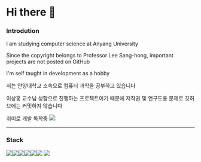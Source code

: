 # Hi there 👋

### Introdution

I am studying computer science at Anyang University


Since the copyright belongs to Professor Lee Sang-hong, important projects are not posted on GitHub


I'm self taught in development as a hobby





저는 안양대학교 소속으로 컴퓨터 과학을 공부하고 있습니다


이상홍 교수님 성함으로 진행하는 프로젝트이기 때문에 저작권 및 연구도용 문제로 깃허브에는 커밋하지 않습니다


취미로 개발 독학중 
<img src="https://img.shields.io/badge/표시할이름-색상?style=for-the-badge&logo=기술스택아이콘&logoColor=white">

---

### Stack
<img src="https://img.shields.io/badge/HTML-E34F26?style=for-the-badge&logo=HTML&logoColor=white"><img src="https://img.shields.io/badge/CSS-1572B6?style=for-the-badge&logo=CSS&logoColor=white"><img src="https://img.shields.io/badge/JavaScript-F7DF1E?style=for-the-badge&logo=&logoColor=white"><img src="https://img.shields.io/badge/React-61DAFB?style=for-the-badge&logo=React&logoColor=white"><img src="https://img.shields.io/badge/Node.js-339933?style=for-the-badge&logo=NodeJS&logoColor=white"><img src="https://img.shields.io/badge/C-A8B9CC?style=for-the-badge&logo=C&logoColor=white">
<img src="https://img.shields.io/badge/VueJS-4FC08D?style=for-the-badge&logo=Vue.js&logoColor=white">
